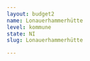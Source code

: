 ```yaml
---
layout: budget2
name: Lonauerhammerhütte
level: kommune
state: NI
slug: Lonauerhammerhütte

---
```



